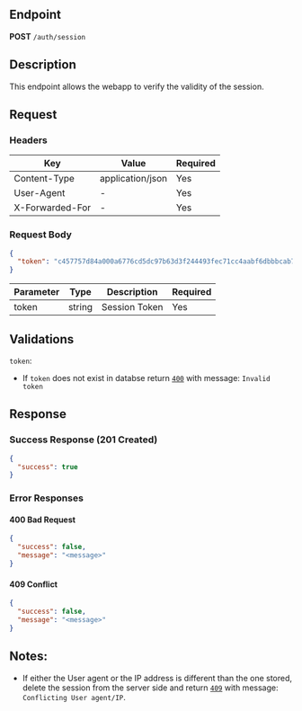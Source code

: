 ## Endpoint

**POST** `/auth/session`

## Description

This endpoint allows the webapp to verify the validity of the session.

## Request

### Headers

| Key             | Value            | Required |
| --------------- | ---------------- | -------- |
| Content-Type    | application/json | Yes      |
| User-Agent      | -                | Yes      |
| X-Forwarded-For | -                | Yes      |

### Request Body

```json
{
  "token": "c457757d84a000a6776cd5dc97b63d3f244493fec71cc4aabf6dbbbcab7ccaaa"
}
```

| Parameter | Type   | Description   | Required |
| --------- | ------ | ------------- | -------- |
| token     | string | Session Token | Yes      |

## Validations

`token`:

- If `token` does not exist in databse return [`400`](#400-bad-request) with message: `Invalid token`

## Response

### Success Response (201 Created)

```json
{
  "success": true
}
```

### Error Responses

#### 400 Bad Request

```json
{
  "success": false,
  "message": "<message>"
}
```

#### 409 Conflict

```json
{
  "success": false,
  "message": "<message>"
}
```

## Notes:

- If either the User agent or the IP address is different than the one stored, delete the session from the server side and return [`409`](#409-conflict) with message: `Conflicting User agent/IP`.
